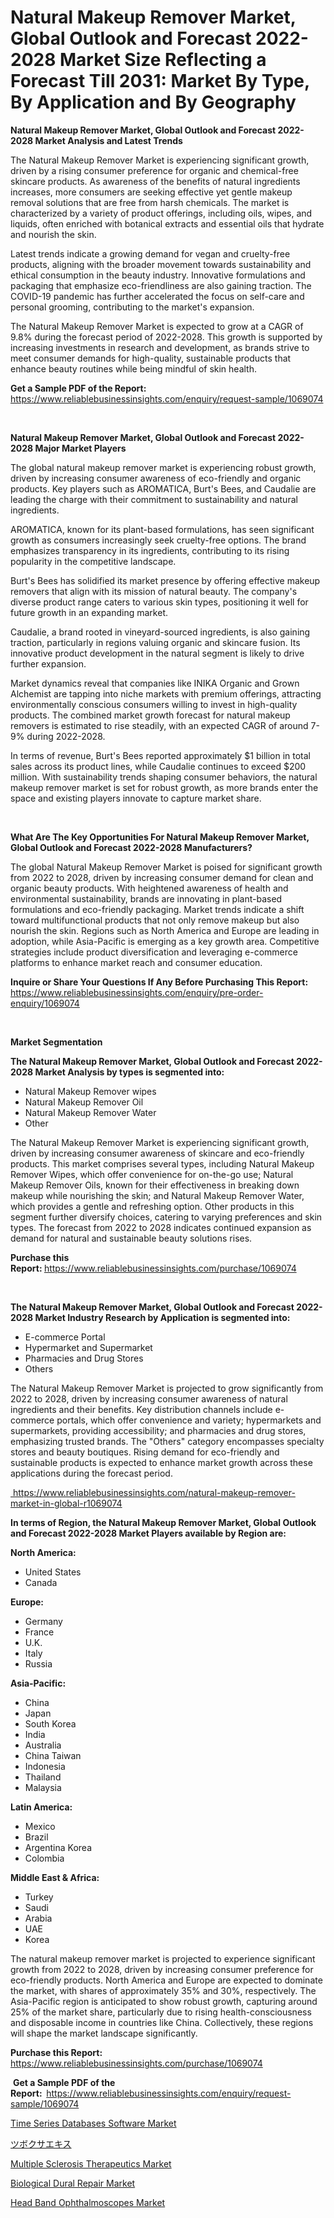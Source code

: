 <p><h1>Natural Makeup Remover Market, Global Outlook and Forecast 2022-2028 Market Size Reflecting a Forecast Till 2031: Market By Type, By Application and By Geography</h1></p><p><strong>Natural Makeup Remover Market, Global Outlook and Forecast 2022-2028 Market Analysis and Latest Trends</strong></p>
<p><p>The Natural Makeup Remover Market is experiencing significant growth, driven by a rising consumer preference for organic and chemical-free skincare products. As awareness of the benefits of natural ingredients increases, more consumers are seeking effective yet gentle makeup removal solutions that are free from harsh chemicals. The market is characterized by a variety of product offerings, including oils, wipes, and liquids, often enriched with botanical extracts and essential oils that hydrate and nourish the skin.</p><p>Latest trends indicate a growing demand for vegan and cruelty-free products, aligning with the broader movement towards sustainability and ethical consumption in the beauty industry. Innovative formulations and packaging that emphasize eco-friendliness are also gaining traction. The COVID-19 pandemic has further accelerated the focus on self-care and personal grooming, contributing to the market's expansion.</p><p>The Natural Makeup Remover Market is expected to grow at a CAGR of 9.8% during the forecast period of 2022-2028. This growth is supported by increasing investments in research and development, as brands strive to meet consumer demands for high-quality, sustainable products that enhance beauty routines while being mindful of skin health.</p></p>
<p><strong>Get a Sample PDF of the Report:&nbsp;</strong> <a href="https://www.reliablebusinessinsights.com/enquiry/request-sample/1069074">https://www.reliablebusinessinsights.com/enquiry/request-sample/1069074</a></p>
<p>&nbsp;</p>
<p><strong>Natural Makeup Remover Market, Global Outlook and Forecast 2022-2028 Major Market Players</strong></p>
<p><p>The global natural makeup remover market is experiencing robust growth, driven by increasing consumer awareness of eco-friendly and organic products. Key players such as AROMATICA, Burt's Bees, and Caudalie are leading the charge with their commitment to sustainability and natural ingredients.</p><p>AROMATICA, known for its plant-based formulations, has seen significant growth as consumers increasingly seek cruelty-free options. The brand emphasizes transparency in its ingredients, contributing to its rising popularity in the competitive landscape.</p><p>Burt's Bees has solidified its market presence by offering effective makeup removers that align with its mission of natural beauty. The company's diverse product range caters to various skin types, positioning it well for future growth in an expanding market.</p><p>Caudalie, a brand rooted in vineyard-sourced ingredients, is also gaining traction, particularly in regions valuing organic and skincare fusion. Its innovative product development in the natural segment is likely to drive further expansion.</p><p>Market dynamics reveal that companies like INIKA Organic and Grown Alchemist are tapping into niche markets with premium offerings, attracting environmentally conscious consumers willing to invest in high-quality products. The combined market growth forecast for natural makeup removers is estimated to rise steadily, with an expected CAGR of around 7-9% during 2022-2028.</p><p>In terms of revenue, Burt's Bees reported approximately $1 billion in total sales across its product lines, while Caudalie continues to exceed $200 million. With sustainability trends shaping consumer behaviors, the natural makeup remover market is set for robust growth, as more brands enter the space and existing players innovate to capture market share.</p></p>
<p>&nbsp;</p>
<p><strong>What Are The Key Opportunities For Natural Makeup Remover Market, Global Outlook and Forecast 2022-2028 Manufacturers?</strong></p>
<p><p>The global Natural Makeup Remover Market is poised for significant growth from 2022 to 2028, driven by increasing consumer demand for clean and organic beauty products. With heightened awareness of health and environmental sustainability, brands are innovating in plant-based formulations and eco-friendly packaging. Market trends indicate a shift toward multifunctional products that not only remove makeup but also nourish the skin. Regions such as North America and Europe are leading in adoption, while Asia-Pacific is emerging as a key growth area. Competitive strategies include product diversification and leveraging e-commerce platforms to enhance market reach and consumer education.</p></p>
<p><strong>Inquire or Share Your Questions If Any Before Purchasing This Report:</strong> <a href="https://www.reliablebusinessinsights.com/enquiry/pre-order-enquiry/1069074">https://www.reliablebusinessinsights.com/enquiry/pre-order-enquiry/1069074</a></p>
<p>&nbsp;</p>
<p><strong>Market Segmentation</strong></p>
<p><strong>The Natural Makeup Remover Market, Global Outlook and Forecast 2022-2028 Market Analysis by types is segmented into:</strong></p>
<p><ul><li>Natural Makeup Remover wipes</li><li>Natural Makeup Remover Oil</li><li>Natural Makeup Remover Water</li><li>Other</li></ul></p>
<p><p>The Natural Makeup Remover Market is experiencing significant growth, driven by increasing consumer awareness of skincare and eco-friendly products. This market comprises several types, including Natural Makeup Remover Wipes, which offer convenience for on-the-go use; Natural Makeup Remover Oils, known for their effectiveness in breaking down makeup while nourishing the skin; and Natural Makeup Remover Water, which provides a gentle and refreshing option. Other products in this segment further diversify choices, catering to varying preferences and skin types. The forecast from 2022 to 2028 indicates continued expansion as demand for natural and sustainable beauty solutions rises.</p></p>
<p><strong>Purchase this Report:&nbsp;</strong><a href="https://www.reliablebusinessinsights.com/purchase/1069074">https://www.reliablebusinessinsights.com/purchase/1069074</a></p>
<p>&nbsp;</p>
<p><strong>The Natural Makeup Remover Market, Global Outlook and Forecast 2022-2028 Market Industry Research by Application is segmented into:</strong></p>
<p><ul><li>E-commerce Portal</li><li>Hypermarket and Supermarket</li><li>Pharmacies and Drug Stores</li><li>Others</li></ul></p>
<p><p>The Natural Makeup Remover Market is projected to grow significantly from 2022 to 2028, driven by increasing consumer awareness of natural ingredients and their benefits. Key distribution channels include e-commerce portals, which offer convenience and variety; hypermarkets and supermarkets, providing accessibility; and pharmacies and drug stores, emphasizing trusted brands. The "Others" category encompasses specialty stores and beauty boutiques. Rising demand for eco-friendly and sustainable products is expected to enhance market growth across these applications during the forecast period.</p></p>
<p><a href="https://www.reliablebusinessinsights.com/natural-makeup-remover-market-in-global-r1069074">&nbsp;https://www.reliablebusinessinsights.com/natural-makeup-remover-market-in-global-r1069074</a></p>
<p><strong>In terms of Region, the Natural Makeup Remover Market, Global Outlook and Forecast 2022-2028 Market Players available by Region are:</strong></p>
<p>
    <p> <strong> North America: </strong>
        <ul>
            <li>United States</li>
            <li>Canada</li>
        </ul>
        </p> 
    <p> <strong> Europe: </strong>
        <ul>
            <li>Germany</li>
            <li>France</li>
            <li>U.K.</li>
            <li>Italy</li>
            <li>Russia</li>
        </ul>
        </p> 
    <p> <strong> Asia-Pacific: </strong>
        <ul>
            <li>China</li>
            <li>Japan</li>
            <li>South Korea</li>
            <li>India</li>
            <li>Australia</li>
            <li>China Taiwan</li>
            <li>Indonesia</li>
            <li>Thailand</li>
            <li>Malaysia</li>
        </ul>
        </p> 
    <p> <strong> Latin America: </strong>
        <ul>
            <li>Mexico</li>
            <li>Brazil</li>
            <li>Argentina Korea</li>
            <li>Colombia</li>
        </ul>
        </p> 
    <p> <strong> Middle East & Africa: </strong>
        <ul>
            <li>Turkey</li>
            <li>Saudi</li>
            <li>Arabia</li>
            <li>UAE</li>
            <li>Korea</li>
        </ul>
    </p>
    </p>
<p><p>The natural makeup remover market is projected to experience significant growth from 2022 to 2028, driven by increasing consumer preference for eco-friendly products. North America and Europe are expected to dominate the market, with shares of approximately 35% and 30%, respectively. The Asia-Pacific region is anticipated to show robust growth, capturing around 25% of the market share, particularly due to rising health-consciousness and disposable income in countries like China. Collectively, these regions will shape the market landscape significantly.</p></p>
<p><strong>Purchase this Report: </strong><a href="https://www.reliablebusinessinsights.com/purchase/1069074">https://www.reliablebusinessinsights.com/purchase/1069074</a></p>
<p>&nbsp;<strong>Get a Sample PDF of the Report:&nbsp;&nbsp;</strong><a href="https://www.reliablebusinessinsights.com/enquiry/request-sample/1069074">https://www.reliablebusinessinsights.com/enquiry/request-sample/1069074</a></p>
<p><strong></strong></p>
<p><p><a href="https://medium.com/@mariedawsonv3/global-time-series-databases-software-market-opportunities-and-forecast-for-period-from-2024-to-e75e50b1f9dc">Time Series Databases Software Market</a></p><p><a href="https://medium.com/@narcisoferry/%E3%82%BB%E3%83%B3%E3%83%86%E3%83%A9%E3%82%A2%E3%82%B8%E3%82%A2%E3%83%86%E3%82%A3%E3%82%AB%E6%8A%BD%E5%87%BA%E7%89%A9%E5%B8%82%E5%A0%B4-2024%E5%B9%B4-2031%E5%B9%B4-%E6%A5%AD%E7%95%8C%E3%81%AE%E6%B4%9E%E5%AF%9F%E3%81%A8%E6%8A%95%E8%B3%87%E6%A9%9F%E4%BC%9A-00ad4e25fd23">ツボクサエキス</a></p><p><a href="https://www.linkedin.com/pulse/booming-multiple-sclerosis-therapeutics-market-sector-analysis-6jxtf?trackingId=2n3vFJGiTle3yBJkXxFcQQ%3D%3D">Multiple Sclerosis Therapeutics Market</a></p><p><a href="https://medium.com/@alan.ball8990/biological-dural-repair-market-size-is-growing-at-cagr-of-12-2-f1425d20d26c">Biological Dural Repair Market</a></p><p><a href="https://issuu.com/reportprime-2/docs/head-band-ophthalmoscopes-market-si_8f878bd7801a91">Head Band Ophthalmoscopes Market</a></p></p>